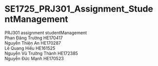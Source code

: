 # SE1725_PRJ301_Assignment_StudentManagement
PRJ301 assignment studentManagement <br />
Phan Đăng Trường HE170417 <br />
Nguyễn Thiện An HE170287 <br />
Lê Quang Hiếu HE161525 <br />
Nguyễn Vũ Trường Thành HE172385  <br />
Nguyễn Đức Mạnh HE170523 <br />
